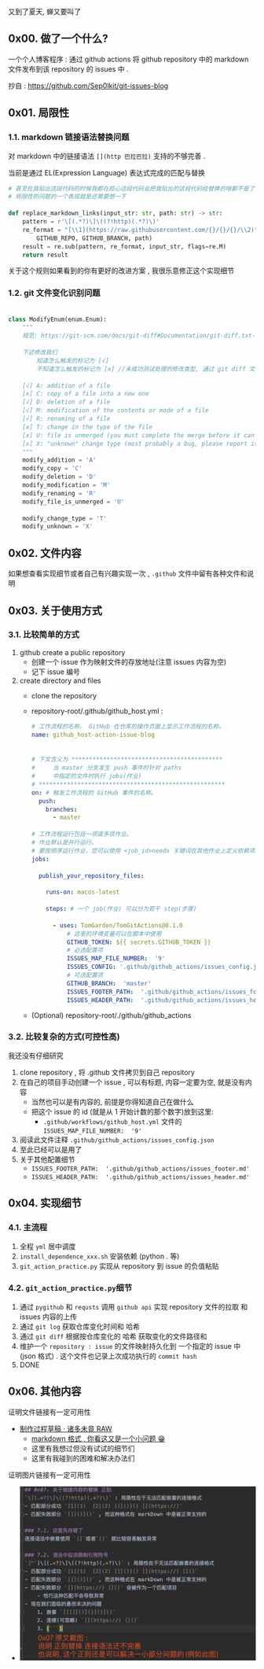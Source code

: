 又到了夏天, 蝉又要叫了

## 0x00. 做了一个什么?

一个个人博客程序 : 通过 github actions 将 github repository 中的 markdown 文件发布到该 repository 的 issues 中 .

抄自 : https://github.com/Sep0lkit/git-issues-blog 

## 0x01. 局限性

### 1.1. markdown 链接语法替换问题
对 markdown 中的链接语法 `[](http 巴拉巴拉)` 支持的不够完善 .

当前是通过 EL(Expression Language) 表达式完成的匹配与替换

```python
# 甚至在我贴出这段代码的时候我都在担心这段代码会把我贴出的这段代码给替换的啥都不是了 , 细想了一下发现没问题 😁
# 局限性的问题的一个表现就是还需要想一下

def replace_markdown_links(input_str: str, path: str) -> str:
    pattern = r'\[(.*?)\]\((?!http)(.*?)\)'
    re_format = "[\\1](https://raw.githubusercontent.com/{}/{}/{}/\\2)".format(
        GITHUB_REPO, GITHUB_BRANCH, path)
    result = re.sub(pattern, re_format, input_str, flags=re.M)
    return result
```

关于这个规则如果看到的你有更好的改进方案 , 我很乐意修正这个实现细节


### 1.2. git 文件变化识别问题
```python

class ModifyEnum(enum.Enum):
    """
    规范: https://git-scm.com/docs/git-diff#Documentation/git-diff.txt-git-diff-filesltpatterngt82308203

    下述修改我们
        知道怎么触发的标记为 [√]
        不知道怎么触发的标记为 [x] //未成功测试处理的修改类型, 通过 git diff 文档给定的格式进行操作

    [√] A: addition of a file
    [x] C: copy of a file into a new one
    [√] D: deletion of a file
    [√] M: modification of the contents or mode of a file
    [√] R: renaming of a file
    [x] T: change in the type of the file
    [x] U: file is unmerged (you must complete the merge before it can be committed)
    [x] X: "unknown" change type (most probably a bug, please report it)
    """
    modify_addition = 'A'
    modify_copy = 'C'
    modify_deletion = 'D'
    modify_modification = 'M'
    modify_renaming = 'R'
    modify_file_is_unmerged = 'U'

    modify_change_type = 'T'
    modify_unknown = 'X'

```

## 0x02. 文件内容

如果想查看实现细节或者自己有兴趣实现一次 , `.github` 文件中留有各种文件和说明

## 0x03. 关于使用方式

### 3.1. 比较简单的方式
1. github create a public repository 
    - 创建一个 issue 作为映射文件的存放地址(注意 issues 内容为空) 
    - 记下 issue 编号
2. create directory and files
    - clone the repository
    - repository-root/.github/github_host.yml  :
        ```yaml
        # 工作流程的名称。 GitHub 在仓库的操作页面上显示工作流程的名称。
        name: github_host-action-issue-blog
        
        
        # 下文含义为 *******************************************
        #     当 master 分支发生 push 事件时针对 paths
        #     中指定的文件时执行 jobs(作业)
        # *****************************************************
        on: # 触发工作流程的 GitHub 事件的名称。
          push:
            branches:
              - master
        
        # 工作流程运行包括一项或多项作业。
        # 作业默认是并行运行。
        # 要按顺序运行作业，您可以使用 <job_id>needs 关键词在其他作业上定义依赖项。
        jobs:
        
          publish_your_repository_files:
      
            runs-on: macos-latest
        
            steps: # 一个 job(作业) 可以分为若干 step(步骤)
      
              - uses: TomGarden/TomGitActions@0.1.0
                  # 这里的环境变量可以在脚本中使用
                  GITHUB_TOKEN: ${{ secrets.GITHUB_TOKEN }}
                  # 必选配置项
                  ISSUES_MAP_FILE_NUMBER:  '9'
                  ISSUES_CONFIG: '.github/github_actions/issues_config.json'
                  # 可选配置项
                  GITHUB_BRANCH:  'master'
                  ISSUES_FOOTER_PATH:  '.github/github_actions/issues_footer.md'
                  ISSUES_HEADER_PATH:  '.github/github_actions/issues_header.md'
        ```
    
    - (Optional) repository-root/./github/github_actions

### 3.2. 比较复杂的方式(可控性高)
我还没有仔细研究
1. clone repository , 将 .github 文件拷贝到自己 repository
2. 在自己的项目手动创建一个 issue , 可以有标题, 内容一定要为空, 就是没有内容
    - 当然也可以是有内容的, 前提是你得知道自己在做什么
    - 把这个 issue 的 id (就是从 1 开始计数的那个数字)放到这里:
        - `.github/workflows/github_host.yml` 文件的 `ISSUES_MAP_FILE_NUMBER:  '9'`
3. 阅读此文件注释 `.github/github_actions/issues_config.json`
4. 至此已经可以是用了
5. 关于其他配置细节
    - `ISSUES_FOOTER_PATH:  '.github/github_actions/issues_footer.md'`
    - `ISSUES_HEADER_PATH:  '.github/github_actions/issues_header.md'`



## 0x04. 实现细节

### 4.1. 主流程
1. 全程 `yml` 居中调度
2. `install_dependence_xxx.sh` 安装依赖 (python . 等)
3. `git_action_practice.py` 实现从 repository 到 issue 的负值粘贴

### 4.2. `git_action_practice.py`细节
1. 通过 `pygithub` 和 `requsts` 调用 `github api`
    实现 repository 文件的拉取 和 issues 内容的上传
2. 通过 `git log` 获取仓库变化时间和 哈希
3. 通过 `git diff` 根据按仓库变化的 哈希 获取变化的文件路径和
4. 维护一个 `repository : issue` 的文件映射持久化到 一个指定的 issue 中(json 格式) . 
    这个文件也记录上次成功执行的 `commit hash`
5. DONE


## 0x06. 其他内容

证明文件链接有一定可用性
- [制作过程草稿 · 诸多未竟 RAW](.github/document/制造过程草稿.md)
    - [markdown 格式 , 你看这又是一个小问题 😁](https://github.com/TomGarden/TomGitActions/blob/master/.github/document制造过程草稿.md)
    - 这里有我想过但没有试试的细节们
    - 这里有我碰到的困难和解决办法们

证明图片链接有一定可用性
- ![截图一张](images/2020-05-28_22:12:17.jpg)